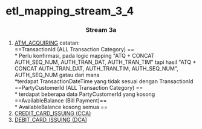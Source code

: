# etl_mapping_stream_3_4

<h3 style="text-align: center;">Stream 3a</h3>
<ol>
    <li>
        <a href="#">ATM_ACQUIRING</a>
        catatan:<br>
        ==TransactionId (ALL Transaction Category) ==<br>
        * Perlu konfirmasi, pada logic mapping "ATQ + CONCAT AUTH_SEQ_NUM, AUTH_TRAN_DAT, AUTH_TRAN_TIM" tapi hasil "ATQ + CONCAT AUTH_TRAN_DAT, AUTH_TRAN_TIM, AUTH_SEQ_NUM", AUTH_SEQ_NUM gatau dari mana <br>
        *terdapat TransactionDateTime yang tidak sesuai dengan TransactionId<br>
        ==PartyCustomerId (ALL Transaction Category) ==<br>
        * terdapat beberapa data PartyCustomerId yang kosong
        ==AvailableBalance (Bill Payment)==<br>
        * AvailableBalance kosong semua
        ==
    </li>  
    <li><a href="#">CREDIT_CARD_ISSUING (CCA)</a></li>  
    <li><a href="#">DEBIT_CARD_ISSUING (DCA)</a></li>  
</ul>